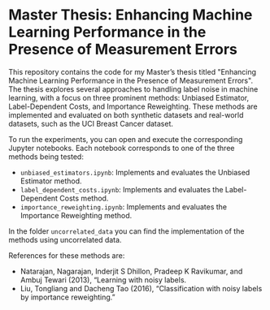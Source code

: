 # Master Thesis: Enhancing Machine Learning Performance in the Presence of Measurement Errors

This repository contains the code for my Master’s thesis titled "Enhancing Machine Learning Performance in the Presence of Measurement Errors". The thesis explores several approaches to handling label noise in machine learning, with a focus on three prominent methods: Unbiased Estimator, Label-Dependent Costs, and Importance Reweighting. These methods are implemented and evaluated on both synthetic datasets and real-world datasets, such as the UCI Breast Cancer dataset.

To run the experiments, you can open and execute the corresponding Jupyter notebooks. Each notebook corresponds to one of the three methods being tested:
- `unbiased_estimators.ipynb`: Implements and evaluates the Unbiased Estimator method.
- `label_dependent_costs.ipynb`: Implements and evaluates the Label-Dependent Costs method.
- `importance_reweighting.ipynb`: Implements and evaluates the Importance Reweighting method.

In the folder `uncorrelated_data` you can find the implementation of the methods using uncorrelated data.

References for these methods are:
- Natarajan, Nagarajan, Inderjit S Dhillon, Pradeep K Ravikumar, and Ambuj Tewari (2013), “Learning with noisy labels.
- Liu, Tongliang and Dacheng Tao (2016), “Classification with noisy labels by importance reweighting.”